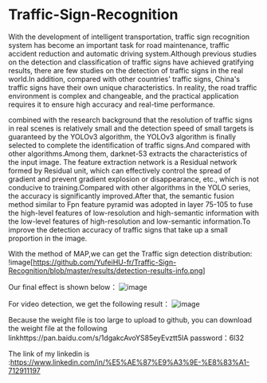 # Traffic-Sign-Recognition

With the development of intelligent transportation, traffic sign recognition system has become an important task for road maintenance, traffic accident reduction and automatic driving system.Although previous studies on the detection and classification of traffic signs have achieved gratifying results, there are few studies on the detection of traffic signs in the real world.In addition, compared with other countries' traffic signs, China's traffic signs have their own unique characteristics. In reality, the road traffic environment is complex and changeable, and the practical application requires it to ensure high accuracy and real-time performance.

combined with the research background that the resolution of traffic signs in real scenes is relatively small and the detection speed of small targets is guaranteed by the YOLOv3 algorithm, the YOLOv3 algorithm is finally selected to complete the identification of traffic signs.And compared with other algorithms.Among them, darknet-53 extracts the characteristics of the input image. The feature extraction network is a Residual network formed by Residual unit, which can effectively control the spread of gradient and prevent gradient explosion or disappearance, etc., which is not conducive to training.Compared with other algorithms in the YOLO series, the accuracy is significantly improved.After that, the semantic fusion method similar to Fpn feature pyramid was adopted in layer 75-105 to fuse the high-level features of low-resolution and high-semantic information with the low-level features of high-resolution and low-semantic information.To improve the detection accuracy of traffic signs that take up a small proportion in the image.

With the method of MAP,we can get the Traffic sign detection distribution:
!image[https://github.com/YufeiHU-fr/Traffic-Sign-Recognition/blob/master/results/detection-results-info.png]

Our final effect is shown below：
![image](https://github.com/YufeiHU-fr/Traffic-Sign-Recognition/blob/master/yolov3/detection/3.jpg)

For video detection, we get the following result：
![image](https://github.com/YufeiHU-fr/Traffic-Sign-Recognition/blob/master/yolov3/detection_video/20200203190223.png)

Because the weight file is too large to upload to github, you can download the weight file at the following linkhttps://pan.baidu.com/s/1dgakcAvoYS85eyEvztt5lA 
password：6l32

The link of my linkedin is :https://www.linkedin.com/in/%E5%AE%87%E9%A3%9E-%E8%83%A1-712911197
